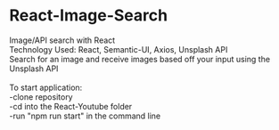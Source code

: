 # React-Image-Search 
Image/API search with React <br/>
Technology Used: React, Semantic-UI, Axios, Unsplash API <br/>
Search for an image and receive images based off your input using the Unsplash API <br/>
<br/>
To start application: <br/>
-clone repository <br/>
-cd into the React-Youtube folder <br/>
-run "npm run start" in the command line <br/>
